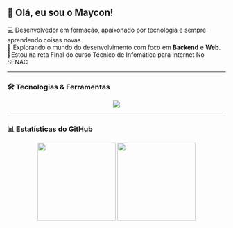 ## 👋 Olá, eu sou o Maycon!

💻 Desenvolvedor em formação, apaixonado por tecnologia e sempre aprendendo coisas novas.  
🚀 Explorando o mundo do desenvolvimento com foco em **Backend** e **Web**.   
📖Estou na reta Final do curso Técnico de Infomática para Internet No SENAC 

---

### 🛠️ Tecnologias & Ferramentas

<p align="center">
  <img src="https://skillicons.dev/icons?i=java,php,spring,mysql,html,css,js,github,react,nextjs,nodejs,python" />
</p>

---

### 📊 Estatísticas do GitHub

<p align="center">
  <img height="180em" src="https://github-readme-stats.vercel.app/api?username=mayconr4&show_icons=true&theme=tokyonight"/>
  <img height="180em" src="https://github-readme-stats.vercel.app/api/top-langs/?username=mayconr4&layout=compact&theme=tokyonight"/>
</p>

